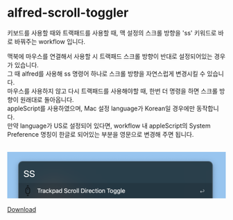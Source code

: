 # alfred-scroll-toggler

키보드를 사용할 때와 트랙패드를 사용할 때, 맥 설정의 스크롤 방향을 'ss' 키워드로 바로 바꿔주는 workflow 입니다.

맥북에 마우스를 연결해서 사용할 시 트랙패드 스크롤 방향이 반대로 설정되어있는 경우가 있습니다. <br/>
그 때 alfred를 사용해 ss 명령어 하나로 스크롤 방향을 자연스럽게 변경시킬 수 있습니다. <br/>
마우스를 사용하지 않고 다시 트랙패드를 사용해야할 때, 한번 더 명령을 하면 스크롤 방향이 원래대로 돌아옵니다. <br/>
appleScript를 사용하였으며, Mac 설정 language가 Korean일 경우에만 동작합니다. <br/>
만약 language가 US로 설정되어 있다면, workflow 내 appleScript의 System Preference 명칭이 한글로 되어있는 부분을 영문으로 변경해 주면 됩니다. <br/><br/>

![](image/scroll-toggler.png)

[Download](https://github.com/pozafly/alfred-scroll-toggler/raw/master/src/scroll-toggler.alfredworkflow)
